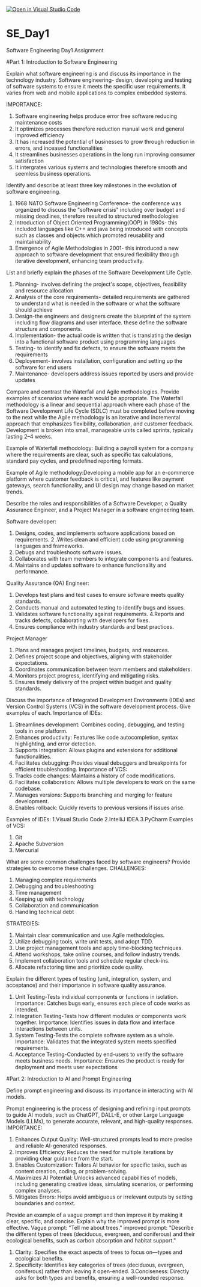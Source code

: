 [![Open in Visual Studio Code](https://classroom.github.com/assets/open-in-vscode-2e0aaae1b6195c2367325f4f02e2d04e9abb55f0b24a779b69b11b9e10269abc.svg)](https://classroom.github.com/online_ide?assignment_repo_id=18419335&assignment_repo_type=AssignmentRepo)
# SE_Day1
Software Engineering Day1 Assignment

#Part 1: Introduction to Software Engineering

Explain what software engineering is and discuss its importance in the technology industry.
Software engineering- design, developing and testing of software systems to ensure it meets the specific user requirements. It varies from web and mobile applications to complex embedded systems. 

IMPORTANCE:
1. Software engineering helps produce error free software reducing maintenance costs
2. It optimizes processes therefore reduction manual work and general improved efficiency
3. It has increased the potential of businesses to grow through reduction in errors, and inceased functionalities
4. It streamlines businesses operations in the long run improving consumer satisfaction
5. It intergrates various systems and technologies therefore smooth and seemless business operations.

Identify and describe at least three key milestones in the evolution of software engineering.
1. 1968 NATO Software Engineering Conference- the conference was organized to discuss the "software crisis" including over budget and missing deadlines, therefore resulted to structured methodologies
2. Introduction of Object Oriented Programming(OOP) in 1980s- this included languages like C++ and java being introduced with concepts such as classes and objects which promoted reusability and maintainability
3. Emergence of Agile Methodologies in 2001- this introduced a new approach to software development that ensured flexibility through iterative development, enhancing team productivity.

List and briefly explain the phases of the Software Development Life Cycle.
1. Planning- involves defining the project's scope, objectives, feasibility and resource allocation
2. Analysis of the core requirements- detailed requirements are gathered to understand what is needed in the software or what the software should achieve
3. Design-the engineers and designers create the blueprint of the system including flow diagrams and user interface. these define the software structure and components.
4. Implementation- the actual code is written that is translating the design into a functional software product using programming languages
5. Testing- to identify and fix defects, to ensure the software meets the requirements
6. Deployement- involves installation, configuration and setting up the software for end users
7. Maintenance- developers address issues reported by users and provide updates
   
Compare and contrast the Waterfall and Agile methodologies. Provide examples of scenarios where each would be appropriate.
The Waterfall methodology is a linear and sequential approach where each phase of the Software Development Life Cycle (SDLC) must be completed before moving to the next while the Agile methodology is an iterative and incremental approach that emphasizes flexibility, collaboration, and customer feedback. Development is broken into small, manageable units called sprints, typically lasting 2–4 weeks.

Example of Waterfall methodology: Building a payroll system for a company where the requirements are clear, such as specific tax calculations, standard pay cycles, and predefined reporting formats.

Example of Agile methodology:Developing a mobile app for an e-commerce platform where customer feedback is critical, and features like payment gateways, search functionality, and UI design may change based on market trends.



Describe the roles and responsibilities of a Software Developer, a Quality Assurance Engineer, and a Project Manager in a software engineering team.

Software developer:
1. Designs, codes, and implements software applications based on requirements.
2 .Writes clean and efficient code using programming languages and frameworks.
3. Debugs and troubleshoots software issues.
4. Collaborates with team members to integrate components and features.
5. Maintains and updates software to enhance functionality and performance.

Quality Assurance (QA) Engineer:
1. Develops test plans and test cases to ensure software meets quality standards.
2. Conducts manual and automated testing to identify bugs and issues.
3. Validates software functionality against requirements.
4.Reports and tracks defects, collaborating with developers for fixes.
5. Ensures compliance with industry standards and best practices.

Project Manager
1. Plans and manages project timelines, budgets, and resources.
2. Defines project scope and objectives, aligning with stakeholder expectations.
3. Coordinates communication between team members and stakeholders.
4. Monitors project progress, identifying and mitigating risks.
5. Ensures timely delivery of the project within budget and quality standards.


Discuss the importance of Integrated Development Environments (IDEs) and Version Control Systems (VCS) in the software development process. Give examples of each.
Importance of IDEs:
1. Streamlines development: Combines coding, debugging, and testing tools in one platform.
2. Enhances productivity: Features like code autocompletion, syntax highlighting, and error detection.
3. Supports integration: Allows plugins and extensions for additional functionalities.
4. Facilitates debugging: Provides visual debuggers and breakpoints for efficient troubleshooting.
Importance of VCS:
1. Tracks code changes: Maintains a history of code modifications.
2. Facilitates collaboration: Allows multiple developers to work on the same codebase.
3. Manages versions: Supports branching and merging for feature development.
4. Enables rollback: Quickly reverts to previous versions if issues arise.

Examples of IDEs:
1.Visual Studio Code
2.IntelliJ IDEA
3.PyCharm
Examples of VCS:
1. Git
2. Apache Subversion
3. Mercurial
   
What are some common challenges faced by software engineers? Provide strategies to overcome these challenges.
CHALLENGES:
1. Managing complex requirements
2. Debugging and troubleshooting
3. Time management
4. Keeping up with technology
5. Collaboration and communication
6. Handling technical debt

STRATEGIES:
1. Maintain clear communication and use Agile methodologies.
2. Utilize debugging tools, write unit tests, and adopt TDD.
3. Use project management tools and apply time-blocking techniques.
4. Attend workshops, take online courses, and follow industry trends.
5. Implement collaboration tools and schedule regular check-ins.
6. Allocate refactoring time and prioritize code quality.

Explain the different types of testing (unit, integration, system, and acceptance) and their importance in software quality assurance.
1. Unit Testing-Tests individual components or functions in isolation.
Importance: Catches bugs early, ensures each piece of code works as intended.
2. Integration Testing-Tests how different modules or components work together.
Importance: Identifies issues in data flow and interface interactions between units.
3. System Testing-Tests the complete software system as a whole.
Importance: Validates that the integrated system meets specified requirements.
4. Acceptance Testing-Conducted by end-users to verify the software meets business needs.
Importance: Ensures the product is ready for deployment and meets user expectations


#Part 2: Introduction to AI and Prompt Engineering


Define prompt engineering and discuss its importance in interacting with AI models.

Prompt engineering is the process of designing and refining input prompts to guide AI models, such as ChatGPT, DALL-E, or other Large Language Models (LLMs), to generate accurate, relevant, and high-quality responses.
IMPORTANCE:
1. Enhances Output Quality: Well-structured prompts lead to more precise and reliable AI-generated responses.
2. Improves Efficiency: Reduces the need for multiple iterations by providing clear guidance from the start.
3. Enables Customization: Tailors AI behavior for specific tasks, such as content creation, coding, or problem-solving.
4. Maximizes AI Potential: Unlocks advanced capabilities of models, including generating creative ideas, simulating scenarios, or performing complex analyses.
5. Mitigates Errors: Helps avoid ambiguous or irrelevant outputs by setting boundaries and context.

Provide an example of a vague prompt and then improve it by making it clear, specific, and concise. Explain why the improved prompt is more effective.
Vague prompt: "Tell me about trees."
improved prompt: "Describe the different types of trees (deciduous, evergreen, and coniferous) and their ecological benefits, such as carbon absorption and habitat support."

1. Clarity: Specifies the exact aspects of trees to focus on—types and ecological benefits.
2. Specificity: Identifies key categories of trees (deciduous, evergreen, coniferous) rather than leaving it open-ended.
3.Conciseness: Directly asks for both types and benefits, ensuring a well-rounded response.
